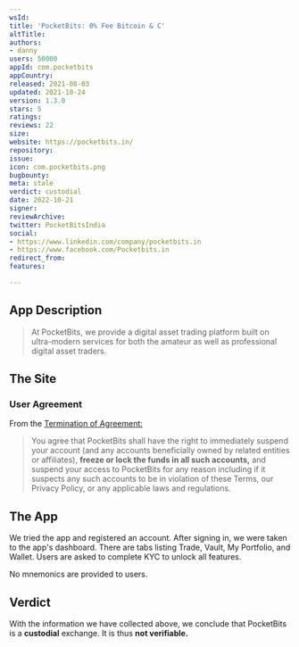 ```yaml
---
wsId: 
title: 'PocketBits: 0% Fee Bitcoin & C'
altTitle: 
authors:
- danny
users: 50000
appId: com.pocketbits
appCountry: 
released: 2021-08-03
updated: 2021-10-24
version: 1.3.0
stars: 5
ratings: 
reviews: 22
size: 
website: https://pocketbits.in/
repository: 
issue: 
icon: com.pocketbits.png
bugbounty: 
meta: stale
verdict: custodial
date: 2022-10-21
signer: 
reviewArchive: 
twitter: PocketBitsIndia
social:
- https://www.linkedin.com/company/pocketbits.in
- https://www.facebook.com/Pocketbits.in
redirect_from: 
features: 

---
```


## App Description

> At PocketBits, we provide a digital asset trading platform built on ultra-modern services for both the amateur as well as professional digital asset traders.

## The Site

### User Agreement

From the [Termination of Agreement:](https://pocketbits.in/tandc)

> You agree that PocketBits shall have the right to immediately suspend your account (and any accounts beneficially owned by related entities or affiliates), **freeze or lock the funds in all such accounts,** and suspend your access to PocketBits for any reason including if it suspects any such accounts to be in violation of these Terms, our Privacy Policy, or any applicable laws and regulations.

## The App

We tried the app and registered an account. After signing in, we were taken to the app's dashboard. There are tabs listing Trade, Vault, My Portfolio, and Wallet. Users are asked to complete KYC to unlock all features. 

No mnemonics are provided to users.

## Verdict

With the information we have collected above, we conclude that PocketBits is a **custodial** exchange. It is thus **not verifiable.**
